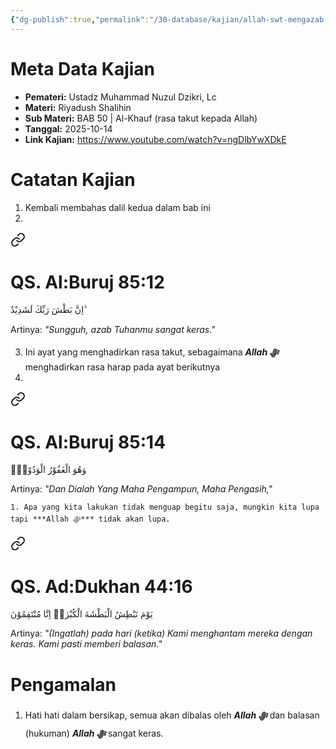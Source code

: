 ```yaml
---
{"dg-publish":true,"permalink":"/30-database/kajian/allah-swt-mengazab-orang-dzalim/","tags":["kajian"]}
---
```





# Meta Data Kajian 
<div><ul class="dataview list-view-ul"><li><span><strong>Pemateri:</strong> Ustadz Muhammad Nuzul Dzikri, Lc</span></li><li><span><strong>Materi:</strong> Riyadush Shalihin</span></li><li><span><strong>Sub Materi:</strong> BAB 50 | Al-Khauf (rasa takut kepada Allah)</span></li><li><span><strong>Tanggal:</strong> 2025-10-14</span></li><li><span><strong>Link Kajian:</strong> <a rel="noopener nofollow" class="external-link" href="https://www.youtube.com/watch?v=ngDlbYwXDkE" target="_blank">https://www.youtube.com/watch?v=ngDlbYwXDkE</a></span></li></ul></div>

# Catatan Kajian
1. Kembali membahas dalil kedua dalam bab ini
2. 
<div class="transclusion internal-embed is-loaded"><a class="markdown-embed-link" href="/30-database/al-quran/all-surah/#qs-al-buruj-85-12" aria-label="Open link"><svg xmlns="http://www.w3.org/2000/svg" width="24" height="24" viewBox="0 0 24 24" fill="none" stroke="currentColor" stroke-width="2" stroke-linecap="round" stroke-linejoin="round" class="svg-icon lucide-link"><path d="M10 13a5 5 0 0 0 7.54.54l3-3a5 5 0 0 0-7.07-7.07l-1.72 1.71"></path><path d="M14 11a5 5 0 0 0-7.54-.54l-3 3a5 5 0 0 0 7.07 7.07l1.71-1.71"></path></svg></a><div class="markdown-embed">



# QS. Al:Buruj 85:12
اِنَّ بَطْشَ رَبِّكَ لَشَدِيْدٌ ۗ 

Artinya: *"Sungguh, azab Tuhanmu sangat keras."*



</div></div>

3. Ini ayat yang menghadirkan rasa takut, sebagaimana ***Allah ﷻ*** menghadirkan rasa harap pada ayat berikutnya
4. 
<div class="transclusion internal-embed is-loaded"><a class="markdown-embed-link" href="/30-database/al-quran/all-surah/#qs-al-buruj-85-14" aria-label="Open link"><svg xmlns="http://www.w3.org/2000/svg" width="24" height="24" viewBox="0 0 24 24" fill="none" stroke="currentColor" stroke-width="2" stroke-linecap="round" stroke-linejoin="round" class="svg-icon lucide-link"><path d="M10 13a5 5 0 0 0 7.54.54l3-3a5 5 0 0 0-7.07-7.07l-1.72 1.71"></path><path d="M14 11a5 5 0 0 0-7.54-.54l-3 3a5 5 0 0 0 7.07 7.07l1.71-1.71"></path></svg></a><div class="markdown-embed">



# QS. Al:Buruj 85:14
وَهُوَ الْغَفُوْرُ الْوَدُوْدُۙ 

Artinya: *"Dan Dialah Yang Maha Pengampun, Maha Pengasih,"*



</div></div>

	1. Apa yang kita lakukan tidak menguap begitu saja, mungkin kita lupa tapi ***Allah ﷻ*** tidak akan lupa. 
<div class="transclusion internal-embed is-loaded"><a class="markdown-embed-link" href="/30-database/al-quran/all-surah/#qs-ad-dukhan-44-16" aria-label="Open link"><svg xmlns="http://www.w3.org/2000/svg" width="24" height="24" viewBox="0 0 24 24" fill="none" stroke="currentColor" stroke-width="2" stroke-linecap="round" stroke-linejoin="round" class="svg-icon lucide-link"><path d="M10 13a5 5 0 0 0 7.54.54l3-3a5 5 0 0 0-7.07-7.07l-1.72 1.71"></path><path d="M14 11a5 5 0 0 0-7.54-.54l-3 3a5 5 0 0 0 7.07 7.07l1.71-1.71"></path></svg></a><div class="markdown-embed">



# QS. Ad:Dukhan 44:16
يَوْمَ نَبْطِشُ الْبَطْشَةَ الْكُبْرٰىۚ اِنَّا مُنْتَقِمُوْنَ

Artinya: *"(Ingatlah) pada hari (ketika) Kami menghantam mereka dengan keras. Kami pasti memberi balasan."*



</div></div>


# Pengamalan
1. Hati hati dalam bersikap, semua akan dibalas oleh ***Allah ﷻ*** dan balasan (hukuman) ***Allah ﷻ*** sangat keras.
 
 